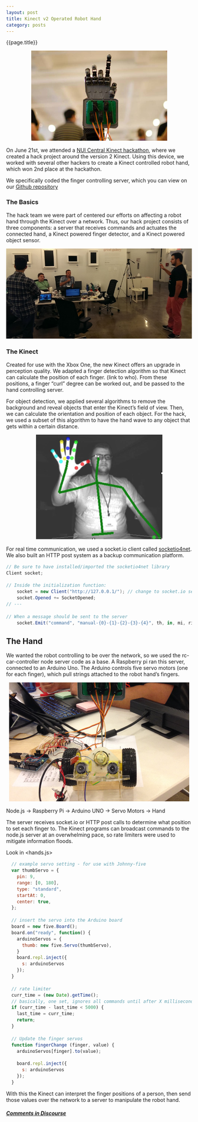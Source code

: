 ```yaml
---
layout: post
title: Kinect v2 Operated Robot Hand
category: posts
---
```

{{page.title}}

<p align="center"><img src="/assets/robot/robot-hand-at-nui.png" /></p>

On June 21st, we attended a [NUI Central Kinect hackathon](http://kinectforwindowshackathon.challengepost.com/), where we created a hack project around the version 2 Kinect. Using this device, we worked with several other hackers to create a Kinect controlled robot hand, which won 2nd place at the hackathon.

We specifically coded the finger controlling server, which you can view on our [Github repository](https://github.com/Self-Driving-Vehicle/hand-controller)

### The Basics

The hack team we were part of centered our efforts on affecting a robot hand through the Kinect over a network. Thus, our hack project consists of three components: a server that receives commands and actuates the connected hand, a Kinect powered finger detector, and a Kinect powered object sensor.

<p align="center"><img src="/assets/robot/robot-trial-at-nui.png" /></p>

### The Kinect

Created for use with the Xbox One, the new Kinect offers an upgrade in perception quality. We adapted a finger detection algorithm so that Kinect can calculate the position of each finger. (link to who). From these positions, a finger “curl” degree can be worked out, and be passed to the hand controlling server.

For object detection, we applied several algorithms to remove the background and reveal objects that enter the Kinect’s field of view. Then, we can calculate the orientation and position of each object. For the hack, we used a subset of this algorithm to have the hand wave to any object that gets within a certain distance.

<p align="center"><img src="/assets/robot/robot-kinect-at-nui.png" /></p>

For real time communication, we used a socket.io client called [socketio4net](http://socketio4net.codeplex.com/). We also built an HTTP post system as a backup communication platform.

```cs
// Be sure to have installed/imported the socketio4net library
Client socket;

// Inside the initialization function:
    socket = new Client("http://127.0.0.1/"); // change to socket.io server
    socket.Opened += SocketOpened;
// ---

// When a message should be sent to the server
    socket.Emit("command", "manual-{0}-{1}-{2}-{3}-{4}", th, in, mi, ri, pi);
```

## The Hand

We wanted the robot controlling to be over the network, so we used the rc-car-controller node server code as a base. A Raspberry pi ran this server, connected to an Arduino Uno. The Arduino controls five servo motors (one for each finger), which pull strings attached to the robot hand’s fingers.

<p align="center"><img src="/assets/robot/robot-connect-at-nui.png" /></p>
Node.js -> Raspberry Pi -> Arduino UNO -> Servo Motors -> Hand

The server receives socket.io or HTTP post calls to determine what position to set each finger to. The Kinect programs can broadcast commands to the node.js server at an overwhelming pace, so rate limiters were used to mitigate information floods.

Look in <hands.js>
```javascript
  // example servo setting - for use with Johnny-five
  var thumbServo = {
    pin: 9,
    range: [0, 180],
    type: "standard",
    startAt: 0,
    center: true,
  };

  // insert the servo into the Arduino board
  board = new five.Board();
  board.on("ready", function() {
    arduinoServos = {
      thumb: new five.Servo(thumbServo),
    }
    board.repl.inject({
      s: arduinoServos
    });
  }

  // rate limiter
  curr_time = (new Date).getTime();
  // basically, one set, ignores all commands until after X milliseconds
  if (curr_time - last_time < 5000) {
    last_time = curr_time;
    return; 
  }

  // Update the finger servos
  function fingerChange (finger, value) {
    arduinoServos[finger].to(value);
    
    board.repl.inject({
      s: arduinoServos
    });
  }
```

With this the Kinect can interpret the finger positions of a person, then send those values over the network to a server to manipulate the robot hand.

##### [Comments in Discourse](http://www.sherecar.org/t/blog-post-fun-stuff/124)
